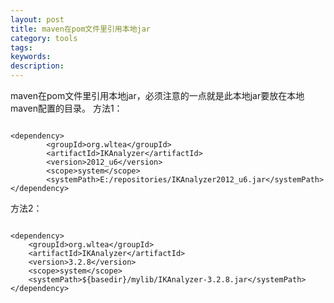 ```yaml
---
layout: post
title: maven在pom文件里引用本地jar
category: tools
tags: 
keywords: 
description: 
---
```





maven在pom文件里引用本地jar，必须注意的一点就是此本地jar要放在本地maven配置的目录。
方法1：

```

<dependency> 
        <groupId>org.wltea</groupId> 
        <artifactId>IKAnalyzer</artifactId> 
        <version>2012_u6</version> 
        <scope>system</scope> 
        <systemPath>E:/repositories/IKAnalyzer2012_u6.jar</systemPath> 
</dependency>

```

方法2：

```

<dependency>
	<groupId>org.wltea</groupId>
	<artifactId>IKAnalyzer</artifactId>
	<version>3.2.8</version>
	<scope>system</scope>
	<systemPath>${basedir}/mylib/IKAnalyzer-3.2.8.jar</systemPath>
</dependency>

```


